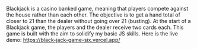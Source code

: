Blackjack is a casino banked game, meaning that players compete against the house rather than each other. The objective is to get a hand total of closer to 21 than the dealer without going over 21 (busting). At the start of a Blackjack game, the players and the dealer receive two cards each.
This game is built with the aim to solidify my basic JS skills.
Here is the live demo: https://black-jack-game-six.vercel.app/
